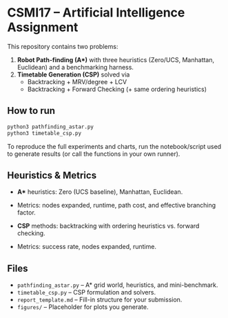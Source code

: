 # CSMI17 – Artificial Intelligence Assignment

This repository contains two problems:
1. **Robot Path-finding (A\*)** with three heuristics (Zero/UCS, Manhattan, Euclidean) and a benchmarking harness.
2. **Timetable Generation (CSP)** solved via
   - Backtracking + MRV/degree + LCV
   - Backtracking + Forward Checking (+ same ordering heuristics)

## How to run

```bash
python3 pathfinding_astar.py
python3 timetable_csp.py
```

To reproduce the full experiments and charts, run the notebook/script used to generate results (or call the functions in your own runner).

## Heuristics & Metrics

- **A\*** heuristics: Zero (UCS baseline), Manhattan, Euclidean.  
- Metrics: nodes expanded, runtime, path cost, and effective branching factor.

- **CSP** methods: backtracking with ordering heuristics vs. forward checking.  
- Metrics: success rate, nodes expanded, runtime.

## Files

- `pathfinding_astar.py` – A\* grid world, heuristics, and mini-benchmark.
- `timetable_csp.py` – CSP formulation and solvers.
- `report_template.md` – Fill-in structure for your submission.
- `figures/` – Placeholder for plots you generate.
